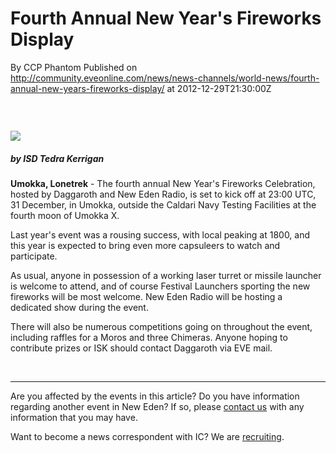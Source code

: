 # Fourth Annual New Year's Fireworks Display
By CCP Phantom
Published on http://community.eveonline.com/news/news-channels/world-news/fourth-annual-new-years-fireworks-display/ at 2012-12-29T21:30:00Z

### &nbsp;

 ![](http://www.eve-ic.net/media/assets/icarticlebanner.png)

##### by ISD Tedra Kerrigan

**Umokka, Lonetrek** - The fourth annual New Year's Fireworks Celebration, hosted by Daggaroth and New Eden Radio, is set to kick off at 23:00 UTC, 31 December, in Umokka, outside the Caldari Navy Testing Facilities at the fourth moon of Umokka X.

Last year's event was a rousing success, with local peaking at 1800, and this year is expected to bring even more capsuleers to watch and participate.

As usual, anyone in possession of a working laser turret or missile launcher is welcome to attend, and of course Festival Launchers sporting the new fireworks will be most welcome. New Eden Radio will be hosting a dedicated show during the event.

There will also be numerous competitions going on throughout the event, including raffles for a Moros and three Chimeras. Anyone hoping to contribute prizes or ISK should contact Daggaroth via EVE mail.

&nbsp;

* * *

Are you affected by the events in this article? Do you have information regarding another event in New Eden? If so, please [contact us](http://www.eveonline.com/news.asp?a=submitrp) with any information that you may have.

Want to become a news correspondent with IC? We are [recruiting](http://www.eveonline.com/isd.asp).

